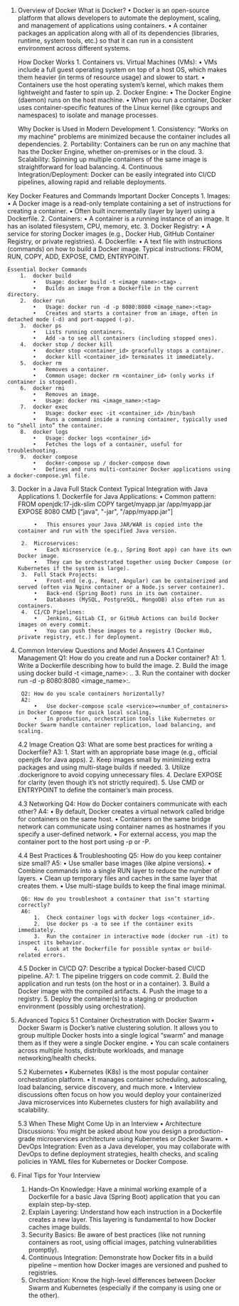1. Overview of Docker
	What is Docker?
		•	Docker is an open-source platform that allows developers to automate the deployment, scaling, and management of applications using containers.
		•	A container packages an application along with all of its dependencies (libraries, runtime, system tools, etc.) so that it can run in a consistent environment across different systems.

	How Docker Works
		1.	Containers vs. Virtual Machines (VMs):
			•	VMs include a full guest operating system on top of a host OS, which makes them heavier (in terms of resource usage) and slower to start.
			•	Containers use the host operating system’s kernel, which makes them lightweight and faster to spin up.
		2.	Docker Engine:
			•	The Docker Engine (daemon) runs on the host machine.
			•	When you run a container, Docker uses container-specific features of the Linux kernel (like cgroups and namespaces) to isolate and manage processes.

	Why Docker is Used in Modern Development
		1.	Consistency: “Works on my machine” problems are minimized because the container includes all dependencies.
		2.	Portability: Containers can be run on any machine that has the Docker Engine, whether on-premises or in the cloud.
		3.	Scalability: Spinning up multiple containers of the same image is straightforward for load balancing.
		4.	Continuous Integration/Deployment: Docker can be easily integrated into CI/CD pipelines, allowing rapid and reliable deployments.

 Key Docker Features and Commands
	Important Docker Concepts
		1.	Images:
			•	A Docker image is a read-only template containing a set of instructions for creating a container.
			•	Often built incrementally (layer by layer) using a Dockerfile.
		2.	Containers:
			•	A container is a running instance of an image. It has an isolated filesystem, CPU, memory, etc.
		3.	Docker Registry:
			•	A service for storing Docker images (e.g., Docker Hub, GitHub Container Registry, or private registries).
		4.	Dockerfile:
			•	A text file with instructions (commands) on how to build a Docker image. Typical instructions: FROM, RUN, COPY, ADD, EXPOSE, CMD, ENTRYPOINT.

	Essential Docker Commands
		1.	docker build
			•	Usage: docker build -t <image_name>:<tag> .
			•	Builds an image from a Dockerfile in the current directory.
		2.	docker run
			•	Usage: docker run -d -p 8080:8080 <image_name>:<tag>
			•	Creates and starts a container from an image, often in detached mode (-d) and port-mapped (-p).
		3.	docker ps
			•	Lists running containers.
			•	Add -a to see all containers (including stopped ones).
		4.	docker stop / docker kill
			•	docker stop <container_id> gracefully stops a container.
			•	docker kill <container_id> terminates it immediately.
		5.	docker rm
			•	Removes a container.
			•	Common usage: docker rm <container_id> (only works if container is stopped).
		6.	docker rmi
			•	Removes an image.
			•	Usage: docker rmi <image_name>:<tag>
		7.	docker exec
			•	Usage: docker exec -it <container_id> /bin/bash
			•	Runs a command inside a running container, typically used to “shell into” the container.
		8.	docker logs
			•	Usage: docker logs <container_id>
			•	Fetches the logs of a container, useful for troubleshooting.
		9.	docker compose
			•	docker-compose up / docker-compose down
			•	Defines and runs multi-container Docker applications using a docker-compose.yml file.

3. Docker in a Java Full Stack Context
	Typical Integration with Java Applications
		1.	Dockerfile for Java Applications:
			•	Common pattern:
				FROM openjdk:17-jdk-slim
				COPY target/myapp.jar /app/myapp.jar
				EXPOSE 8080
				CMD ["java", "-jar", "/app/myapp.jar"]

			•	This ensures your Java JAR/WAR is copied into the container and run with the specified Java version.

		2.	Microservices:
			•	Each microservice (e.g., Spring Boot app) can have its own Docker image.
			•	They can be orchestrated together using Docker Compose (or Kubernetes if the system is large).
		3.	Full Stack Projects:
			•	Front-end (e.g., React, Angular) can be containerized and served (often via Nginx container or a Node.js server container).
			•	Back-end (Spring Boot) runs in its own container.
			•	Databases (MySQL, PostgreSQL, MongoDB) also often run as containers.
		4.	CI/CD Pipelines:
			•	Jenkins, GitLab CI, or GitHub Actions can build Docker images on every commit.
			•	You can push these images to a registry (Docker Hub, private registry, etc.) for deployment.

4. Common Interview Questions and Model Answers
	4.1 Container Management
		Q1: How do you create and run a Docker container?
		A1:
			1.	Write a Dockerfile describing how to build the image.
			2.	Build the image using docker build -t <image_name>:<tag> ..
			3.	Run the container with docker run -d -p 8080:8080 <image_name>:<tag>.

		Q2: How do you scale containers horizontally?
		A2:
			•	Use docker-compose scale <service>=<number_of_containers> in Docker Compose for quick local scaling.
			•	In production, orchestration tools like Kubernetes or Docker Swarm handle container replication, load balancing, and scaling.

	4.2 Image Creation
		Q3: What are some best practices for writing a Dockerfile?
		A3:
			1.	Start with an appropriate base image (e.g., official openjdk for Java apps).
			2.	Keep images small by minimizing extra packages and using multi-stage builds if needed.
			3.	Utilize .dockerignore to avoid copying unnecessary files.
			4.	Declare EXPOSE for clarity (even though it’s not strictly required).
			5.	Use CMD or ENTRYPOINT to define the container’s main process.

	4.3 Networking
		Q4: How do Docker containers communicate with each other?
		A4:
			•	By default, Docker creates a virtual network called bridge for containers on the same host.
			•	Containers on the same bridge network can communicate using container names as hostnames if you specify a user-defined network.
			•	For external access, you map the container port to the host port using -p or -P.

	4.4 Best Practices & Troubleshooting
		Q5: How do you keep container size small?
		A5:
			•	Use smaller base images (like alpine versions).
			•	Combine commands into a single RUN layer to reduce the number of layers.
			•	Clean up temporary files and caches in the same layer that creates them.
			•	Use multi-stage builds to keep the final image minimal.

		Q6: How do you troubleshoot a container that isn’t starting correctly?
		A6:
			1.	Check container logs with docker logs <container_id>.
			2.	Use docker ps -a to see if the container exits immediately.
			3.	Run the container in interactive mode (docker run -it) to inspect its behavior.
			4.	Look at the Dockerfile for possible syntax or build-related errors.

	4.5 Docker in CI/CD
		Q7: Describe a typical Docker-based CI/CD pipeline.
		A7:
			1.	The pipeline triggers on code commit.
			2.	Build the application and run tests (on the host or in a container).
			3.	Build a Docker image with the compiled artifacts.
			4.	Push the image to a registry.
			5.	Deploy the container(s) to a staging or production environment (possibly using orchestration).

5. Advanced Topics
	5.1 Container Orchestration with Docker Swarm
		•	Docker Swarm is Docker’s native clustering solution. It allows you to group multiple Docker hosts into a single logical “swarm” and manage them as if they were a single Docker engine.
		•	You can scale containers across multiple hosts, distribute workloads, and manage networking/health checks.

	5.2 Kubernetes
		•	Kubernetes (K8s) is the most popular container orchestration platform.
		•	It manages container scheduling, autoscaling, load balancing, service discovery, and much more.
		•	Interview discussions often focus on how you would deploy your containerized Java microservices into Kubernetes clusters for high availability and scalability.

	5.3 When These Might Come Up in an Interview
		•	Architecture Discussions: You might be asked about how you design a production-grade microservices architecture using Kubernetes or Docker Swarm.
		•	DevOps Integration: Even as a Java developer, you may collaborate with DevOps to define deployment strategies, health checks, and scaling policies in YAML files for Kubernetes or Docker Compose.

6. Final Tips for Your Interview
	1.	Hands-On Knowledge: Have a minimal working example of a Dockerfile for a basic Java (Spring Boot) application that you can explain step-by-step.
	2.	Explain Layering: Understand how each instruction in a Dockerfile creates a new layer. This layering is fundamental to how Docker caches image builds.
	3.	Security Basics: Be aware of best practices (like not running containers as root, using official images, patching vulnerabilities promptly).
	4.	Continuous Integration: Demonstrate how Docker fits in a build pipeline – mention how Docker images are versioned and pushed to registries.
	5.	Orchestration: Know the high-level differences between Docker Swarm and Kubernetes (especially if the company is using one or the other).